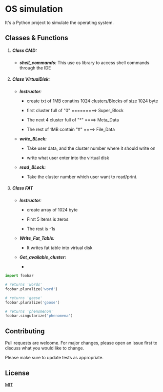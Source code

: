 # OS simulation

It's a Python project to simulate the operating system.



## Classes & Functions

1. ##### **Class CMD:** 

   - ***shell_commands:*** This use os library to access shell commands through the IDE

     

2. ##### **Class VirtualDisk:**

   - ***Instructor**:* 

     - create txt of 1MB conatins 1024 clusters/Blocks of size 1024 byte 

     - first cluster full of "0" =========> Super_Block

     - The next 4 cluster full of "*" ====> Meta_Data

     - The rest of 1MB contain "#" ====> File_Data

       

   - ***write_BLock:***

     - Take user data, and the cluster number where it should write on

     - write what user enter into the virtual disk

       

   - ***read_BLock:***

     - Take the cluster number which user want to read/print.

       

3. ##### Class FAT

   - ***Instructor**:* 

     - create array of 1024 byte

     - First 5 items is zeros

     - The rest is -1s

       

   - ***Write_Fat_Table:***

     - It writes fat table into virtual disk

       

   - ***Get_available_cluster:***

     - 

```python
import foobar

# returns 'words'
foobar.pluralize('word')

# returns 'geese'
foobar.pluralize('goose')

# returns 'phenomenon'
foobar.singularize('phenomena')
```

## Contributing

Pull requests are welcome. For major changes, please open an issue first to discuss what you would like to change.

Please make sure to update tests as appropriate.

## License

[MIT](https://choosealicense.com/licenses/mit/)
